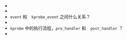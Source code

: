 * 
* 
* `event` 和　`kprobe_event` 之间什么关系？
* 
* `kprobe` 中的执行流程，`pre_handler` 和　`post_handler` ？
* 









